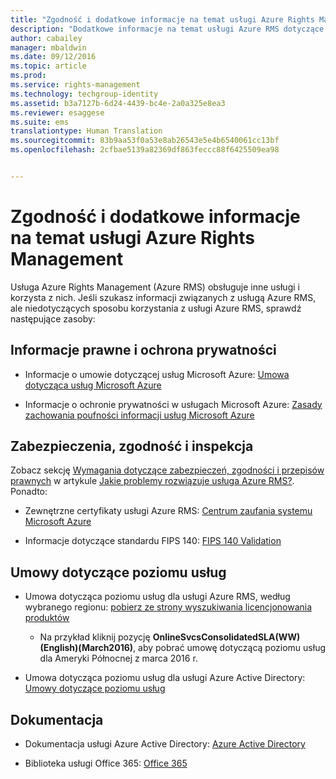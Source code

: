 ```yaml
---
title: "Zgodność i dodatkowe informacje na temat usługi Azure Rights Management | Azure RMS"
description: "Dodatkowe informacje na temat usługi Azure RMS dotyczące na przykład kwestii prawnych, zgodności i umów SLA."
author: cabailey
manager: mbaldwin
ms.date: 09/12/2016
ms.topic: article
ms.prod: 
ms.service: rights-management
ms.technology: techgroup-identity
ms.assetid: b3a7127b-6d24-4439-bc4e-2a0a325e8ea3
ms.reviewer: esaggese
ms.suite: ems
translationtype: Human Translation
ms.sourcegitcommit: 83b9aa53f0a53e8ab26543e5e4b6540061cc13bf
ms.openlocfilehash: 2cfbae5139a82369df863feccc88f6425509ea98


---
```




# Zgodność i dodatkowe informacje na temat usługi Azure Rights Management

Usługa Azure Rights Management (Azure RMS) obsługuje inne usługi i korzysta z nich. Jeśli szukasz informacji związanych z usługą Azure RMS, ale niedotyczących sposobu korzystania z usługi Azure RMS, sprawdź następujące zasoby:

## Informacje prawne i ochrona prywatności

- Informacje o umowie dotyczącej usług Microsoft Azure: [Umowa dotycząca usług Microsoft Azure](http://azure.microsoft.com/support/legal/subscription-agreement/)

- Informacje o ochronie prywatności w usługach Microsoft Azure: [Zasady zachowania poufności informacji usług Microsoft Azure](http://azure.microsoft.com/support/legal/privacy-statement/)

## Zabezpieczenia, zgodność i inspekcja

Zobacz sekcję [Wymagania dotyczące zabezpieczeń, zgodności i przepisów prawnych](../understand-explore/azure-rms-problems-it-solves.md#security-compliance-and-regulatory-requirements) w artykule [Jakie problemy rozwiązuje usługa Azure RMS?](../understand-explore/azure-rms-problems-it-solves.md). Ponadto:

- Zewnętrzne certyfikaty usługi Azure RMS: [Centrum zaufania systemu Microsoft Azure](http://azure.microsoft.com/support/trust-center/)

- Informacje dotyczące standardu FIPS 140: [FIPS 140 Validation](https://technet.microsoft.com/library/security/cc750357.aspx)

## Umowy dotyczące poziomu usług

- Umowa dotycząca poziomu usług dla usługi Azure RMS, według wybranego regionu: [pobierz ze strony wyszukiwania licencjonowania produktów](http://microsoftvolumelicensing.com/DocumentSearch.aspx?Mode=3&amp;DocumentTypeId=37)

    - Na przykład kliknij pozycję **OnlineSvcsConsolidatedSLA(WW)(English)(March2016)**, aby pobrać umowę dotyczącą poziomu usług dla Ameryki Północnej z marca 2016 r.

-   Umowa dotycząca poziomu usług dla usługi Azure Active Directory: [Umowy dotyczące poziomu usług](http://azure.microsoft.com/support/legal/sla/)

## Dokumentacja

- Dokumentacja usługi Azure Active Directory: [Azure Active Directory](/active-directory/)

- Biblioteka usługi Office 365: [Office 365](http://technet.microsoft.com/library/dn127064%28v=office.14%29.aspx)




<!--HONumber=Sep16_HO2-->


